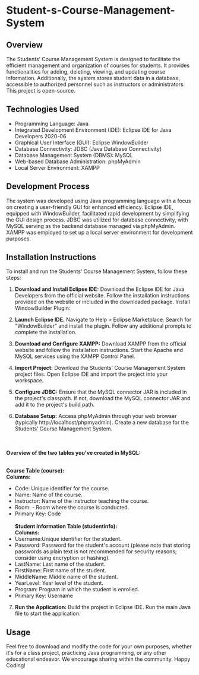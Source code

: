 # Student-s-Course-Management-System

## Overview
The Students’ Course Management System is designed to facilitate the efficient management and organization of courses for students. It provides functionalities for adding, deleting, viewing, and updating course information. Additionally, the system stores student data in a database, accessible to authorized personnel such as instructors or administrators. This project is open-source.

## Technologies Used
 - Programming Language: Java
 - Integrated Development Environment (IDE): Eclipse IDE for Java Developers 2020-06
 - Graphical User Interface (GUI): Eclipse WindowBuilder
 - Database Connectivity: JDBC (Java Database Connectivity)
 - Database Management System (DBMS): MySQL
 - Web-based Database Administration: phpMyAdmin
 - Local Server Environment: XAMPP

## Development Process
The system was developed using Java programming language with a focus on creating a user-friendly GUI for enhanced efficiency. Eclipse IDE, equipped with WindowBuilder, facilitated rapid development by simplifying the GUI design process. JDBC was utilized for database connectivity, with MySQL serving as the backend database managed via phpMyAdmin. XAMPP was employed to set up a local server environment for development purposes.

## Installation Instructions
To install and run the Students’ Course Management System, follow these steps:

1. **Download and Install Eclipse IDE:** Download the Eclipse IDE for Java Developers from the official website.
Follow the installation instructions provided on the website or included in the downloaded package.
Install WindowBuilder Plugin:

2. **Launch Eclipse IDE.**
Navigate to Help > Eclipse Marketplace.
Search for "WindowBuilder" and install the plugin.
Follow any additional prompts to complete the installation.


3. **Download and Configure XAMPP:**
Download XAMPP from the official website and follow the installation instructions.
Start the Apache and MySQL services using the XAMPP Control Panel.


4. **Import Project:** Download the Students’ Course Management System project files.
Open Eclipse IDE and import the project into your workspace.

5. **Configure JDBC:**
Ensure that the MySQL connector JAR is included in the project's classpath.
If not, download the MySQL connector JAR and add it to the project's build path.


6. **Database Setup:**
Access phpMyAdmin through your web browser (typically http://localhost/phpmyadmin).
Create a new database for the Students’ Course Management System.

<br><br>**Overview of the two tables you've created in MySQL:**<br><br>

**Course Table (course):**<br>
**Columns:**
 - Code:  Unique identifier for the course.
 - Name: Name of the course.
 - Instructor:  Name of the instructor teaching the course.
 - Room:  - Room where the course is conducted.
  - Primary Key: Code<br><br>
**Student Information Table (studentinfo):**<br>
**Columns:**
 - Username:Unique identifier for the student.
 - Password: Password for the student's account (please note that storing passwords as plain text is not recommended for security reasons; consider using encryption or hashing).
 - LastName:  Last name of the student.
 - FirstName:  First name of the student.
 - MiddleName: Middle name of the student.
 - YearLevel: Year level of the student.
 - Program: Program in which the student is enrolled.
  - Primary Key: Username<br>

7. **Run the Application:** Build the project in Eclipse IDE. 
Run the main Java file to start the application.

## Usage
Feel free to download and modify the code for your own purposes, whether it's for a class project, practicing Java programming, or any other educational endeavor. We encourage sharing within the community. Happy Coding!
